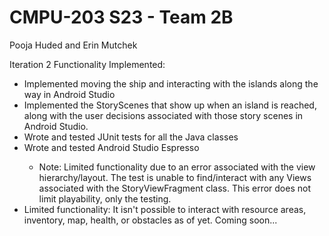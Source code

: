 # CMPU-203 S23 - Team 2B
Pooja Huded and Erin Mutchek 

Iteration 2 Functionality Implemented:
<ul>
<li>Implemented moving the ship and interacting with the islands along the way in Android Studio</li>
<li>Implemented the StoryScenes that show up when an island is reached, along with the user decisions associated with those story scenes in Android Studio. </li>
<li>Wrote and tested JUnit tests for all the Java classes </li>
<li>Wrote and tested Android Studio Espresso  </li>
    <ul>
    <li>Note: Limited functionality due to an error associated with the view hierarchy/layout. The test is unable to find/interact with any Views associated with the StoryViewFragment class. This error does not limit playability, only the testing.  </li>
    </ul>
<li>Limited functionality: It isn't possible to interact with resource areas, inventory, map, health, or obstacles as of yet. Coming soon...  </li>
</ul>
